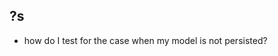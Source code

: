 ?s
--
<!-- - stubbing time for calculations? use Timecop -->


- how do I test for the case when my model is not persisted?
